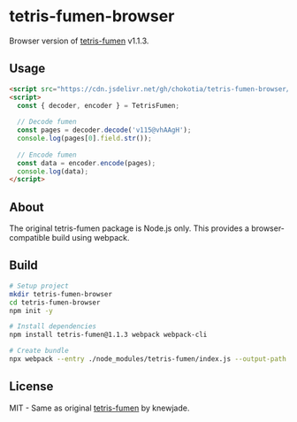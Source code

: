 # tetris-fumen-browser

Browser version of [tetris-fumen](https://github.com/knewjade/tetris-fumen) v1.1.3.

## Usage

```html
<script src="https://cdn.jsdelivr.net/gh/chokotia/tetris-fumen-browser/dist/tetris-fumen.min.js"></script>
<script>
  const { decoder, encoder } = TetrisFumen;
  
  // Decode fumen
  const pages = decoder.decode('v115@vhAAgH');
  console.log(pages[0].field.str());
  
  // Encode fumen
  const data = encoder.encode(pages);
  console.log(data);
</script>
```

## About

The original tetris-fumen package is Node.js only. This provides a browser-compatible build using webpack.

## Build

```bash
# Setup project
mkdir tetris-fumen-browser
cd tetris-fumen-browser
npm init -y

# Install dependencies
npm install tetris-fumen@1.1.3 webpack webpack-cli

# Create bundle
npx webpack --entry ./node_modules/tetris-fumen/index.js --output-path ./dist --output-filename tetris-fumen.min.js --output-library-name TetrisFumen --output-library-type umd --mode production
```

## License

MIT - Same as original [tetris-fumen](https://github.com/knewjade/tetris-fumen) by knewjade.